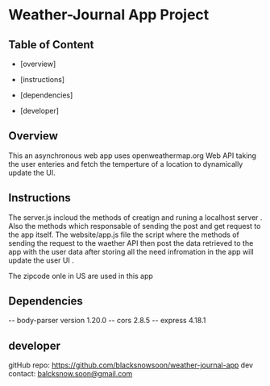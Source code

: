 # Weather-Journal App Project

## Table of Content 
* [overview]

* [instructions]

* [dependencies]

* [developer]






## Overview
This an asynchronous web app uses openweathermap.org Web API taking the user enteries and fetch the temperture of a location to dynamically update the UI. 

## Instructions
The server.js incloud the methods of creatign and runing a localhost server . 
Also the methods which responsable of sending the post and get request to the app itself.
The website/app.js file the script where the methods of sending the request to the waether API then post the data retrieved to the app with the user data after storing all the need infromation in the app will update the user UI .

The zipcode onle in US are used in this app



## Dependencies
-- body-parser version 1.20.0
-- cors 2.8.5
-- express 4.18.1

## developer
gitHub repo: https://github.com/blacksnowsoon/weather-journal-app
dev contact: balcksnow.soon@gmail.com
